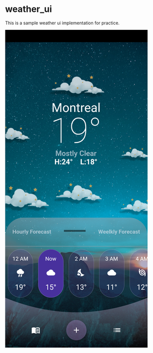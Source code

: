 # weather_ui
This is a sample weather ui implementation for practice.

![Weather_ui_output](https://github.com/rahulmukh1ya/weather_ui/blob/master/flutter_01.png)



